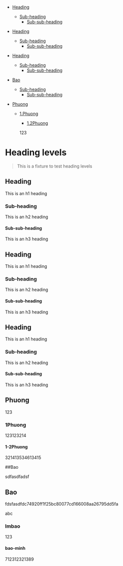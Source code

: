 - [Heading](#heading)
  * [Sub-heading](#sub-heading)
    + [Sub-sub-heading](#sub-sub-heading)
- [Heading](#heading-1)
  * [Sub-heading](#sub-heading-1)
    + [Sub-sub-heading](#sub-sub-heading-1)
- [Heading](#heading-2)
  * [Sub-heading](#sub-heading-2)
    + [Sub-sub-heading](#sub-sub-heading-2)
    
- [Bao](#bao)
  * [Sub-heading](#lmbao)
     + [Sub-sub-heading](#bao-minh)
	 
- [Phuong](#123)
  * [1.Phuong](#1phuong)
    + [1.2Phuong](#1-2phuong)


	 
	 123
# Heading levels

> This is a fixture to test heading levels

<!-- toc -->

## Heading

This is an h1 heading

### Sub-heading

This is an h2 heading

#### Sub-sub-heading

This is an h3 heading

## Heading

This is an h1 heading

### Sub-heading

This is an h2 heading

#### Sub-sub-heading

This is an h3 heading

## Heading

This is an h1 heading

### Sub-heading

This is an h2 heading

#### Sub-sub-heading

This is an h3 heading


## Phuong

123

### 1Phuong

123123214

#### 1-2Phuong

321413534613415


##Bao

sdfasdfadsf

## Bao


fdsfasdfdc74920ff1f25bc80077cd166008aa26795dd5fa

abc

### lmbao

123

#### bao-minh

712312321389




